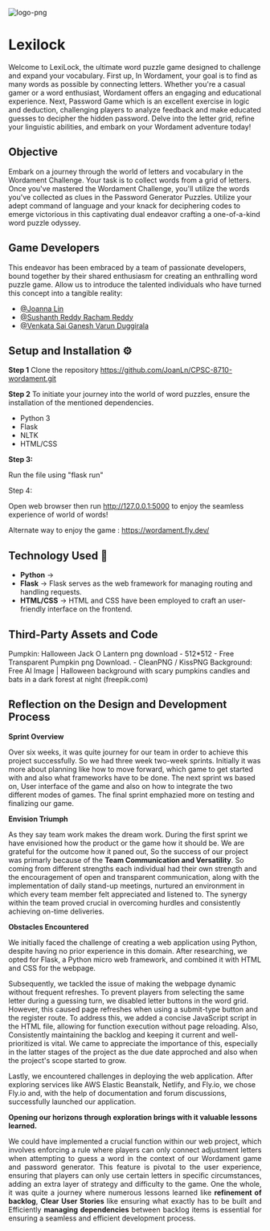 

![logo-png](https://github.com/JoanLn/CPSC-8710-wordament/assets/65409705/752c1ee5-ec38-477a-b090-f38b76887c58)



# **Lexilock**

Welcome to LexiLock, the ultimate word puzzle game designed to challenge and expand your vocabulary. First up, In Wordament, your goal is to find as many words as possible by connecting letters. Whether you're a casual gamer or a word enthusiast, Wordament offers an engaging and educational experience. Next, Password Game which is an excellent exercise in logic and deduction, challenging players to analyze feedback and make educated guesses to decipher the hidden password.
Delve into the letter grid, refine your linguistic abilities, and embark on your Wordament adventure today!

## Objective

 Embark on a journey through the world of letters and vocabulary in the Wordament Challenge. Your task is to collect words from a grid of letters. Once you've mastered the Wordament Challenge, you'll utilize the words you've collected as clues in the Password Generator Puzzles. Utilize your adept command of language and your knack for deciphering codes to emerge victorious in this captivating dual endeavor crafting a one-of-a-kind word puzzle odyssey.
## Game Developers
This endeavor has been embraced by a team of passionate developers, bound together by their shared enthusiasm for creating an enthralling word puzzle game. Allow us to introduce the talented individuals who have turned this concept into a tangible reality:

- [@Joanna Lin](https://github.com/JoanLn)
- [@Sushanth Reddy Racham Reddy](https://github.com/sushanth-0)
- [@Venkata Sai Ganesh Varun Duggirala](https://github.com/DVSG09)



## Setup and Installation ⚙

**Step 1** 
Clone the repository
https://github.com/JoanLn/CPSC-8710-wordament.git

**Step 2**
To initiate your journey into the world of word puzzles, ensure the installation of the mentioned dependencies.

- Python 3
- Flask
- NLTK
- HTML/CSS

**Step 3:** 

 Run the file using "flask run"

 Step 4:

Open web browser then run http://127.0.0.1:5000 to enjoy the seamless experience of world of words!

Alternate way to enjoy the game : https://wordament.fly.dev/
## Technology Used 💾

- **Python** -> 
- **Flask** -> Flask serves as the web framework for managing routing and handling requests.
- **HTML/CSS** -> HTML and CSS have been employed to craft an user-friendly interface on the frontend.





## Third-Party Assets and Code
Pumpkin: Halloween Jack O Lantern png download - 512*512 - Free Transparent Pumpkin png Download. - CleanPNG / KissPNG 
Background: Free AI Image | Halloween background with scary pumpkins candles and bats in a dark forest at night (freepik.com)
## Reflection on the Design and Development Process

**Sprint Overview** 

Over six weeks, it was quite journey for our team in order to achieve this project successfully. So we had three week two-week sprints. Initially it was more about planning like how to move forward, which game to get started with and also what frameworks have to be done. The next sprint ws based on, User interface of the game and also on how to integrate the two different modes of games. The final sprint emphazied more on testing and finalizing our game. 

**Envision Triumph**   

As they say team work makes the dream work. During the first sprint we have envisioned how the product or the game how it should be. We are grateful for the outcome how it paned out, So the success of our project was primarly because of the **Team Communication and Versatility**. So coming from different strengths each individual had their own strength and the encouragement of open and transparent communication, along with the implementation of daily stand-up meetings, nurtured an environment in which every team member felt appreciated and listened to. The synergy within the team proved crucial in overcoming hurdles and consistently achieving on-time deliveries.

**Obstacles Encountered**

We initially faced the challenge of creating a web application using Python, despite having no prior experience in this domain. After researching, we opted for Flask, a Python micro web framework, and combined it with HTML and CSS for the webpage.

Subsequently, we tackled the issue of making the webpage dynamic without frequent refreshes. To prevent players from selecting the same letter during a guessing turn, we disabled letter buttons in the word grid. However, this caused page refreshes when using a submit-type button and the register route. To address this, we added a concise JavaScript script in the HTML file, allowing for function execution without page reloading. Also, Consistently maintaining the backlog and keeping it current and well-prioritized is vital. We came to appreciate the importance of this, especially in the latter stages of the project as the due date approched and also when the project's scope started to grow.

Lastly, we encountered challenges in deploying the web application. After exploring services like AWS Elastic Beanstalk, Netlify, and Fly.io, we chose Fly.io and, with the help of documentation and forum discussions, successfully launched our application.

**Opening our horizons through exploration brings with it valuable lessons learned.**   
<div style="text-align: justify;">

We could have implemented a crucial function within our web project, which involves enforcing a rule where players can only connect adjustment letters when attempting to guess a word in the context of our Wordament game and password generator. This feature is pivotal to the user experience, ensuring that players can only use certain letters in specific circumstances, adding an extra layer of strategy and difficulty to the game.
  One the whole, it was quite a journey where numerous lessons learned like **refinement of backlog**, **Clear User Stories** like ensuring what exactly has to be built and Efficiently **managing dependencies** between backlog items is essential for ensuring a seamless and efficient development process.
</div>
